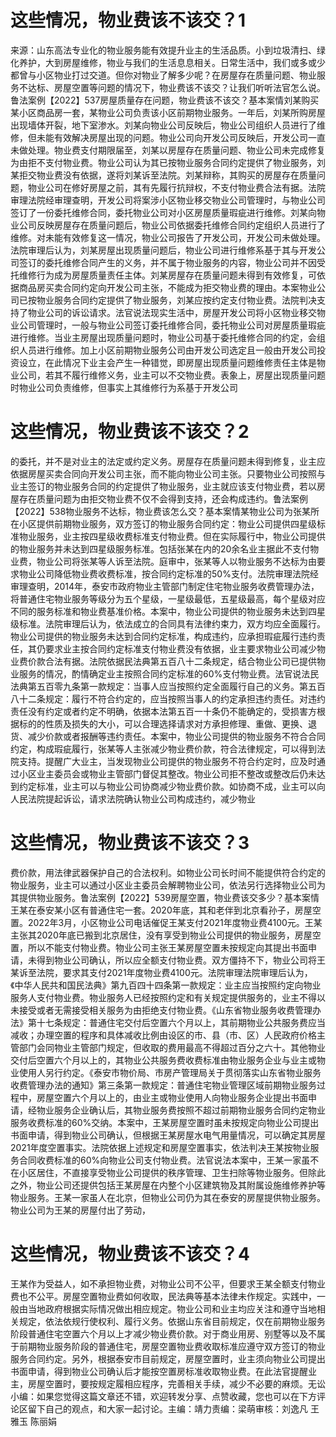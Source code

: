 # 这些情况，物业费该不该交？1

来源：山东高法专业化的物业服务能有效提升业主的生活品质。小到垃圾清扫、绿化养护，大到房屋维修，物业与我们的生活息息相关。日常生活中，我们或多或少都曾与小区物业打过交道。但你对物业了解多少呢？在房屋存在质量问题、物业服务不达标、房屋空置等问题的情况下，物业费该不该交？让我们听听法官怎么说。鲁法案例【2022】537房屋质量存在问题，物业费该不该交？基本案情刘某购买某小区商品房一套，某物业公司负责该小区前期物业服务。一年后，刘某所购房屋出现墙体开裂，地下室渗水。刘某向物业公司反映后，物业公司组织人员进行了维修，但未能有效解决房屋出现的问题。物业公司向开发公司反映后，开发公司一直未做处理。物业费支付期限届至，刘某以房屋存在质量问题、物业公司未完成修复为由拒不支付物业费。物业公司认为其已按物业服务合同约定提供了物业服务，刘某拒交物业费没有依据，遂将刘某诉至法院。刘某辩称，其购买的房屋存在质量问题，物业公司在修好房屋之前，其有先履行抗辩权，不支付物业费合法有据。法院审理法院经审理查明，开发公司将案涉小区物业移交物业公司管理时，与物业公司签订了一份委托维修合同，委托物业公司对小区房屋质量瑕疵进行维修。刘某向物业公司反映房屋存在质量问题后，物业公司依据委托维修合同约定组织人员进行了维修。对未能有效修复这一情况，物业公司报告了开发公司，开发公司未做处理。法院审理后认为，刘某房屋出现质量问题后，物业公司进行维修系基于其与开发公司签订的委托维修合同产生的义务，并不属于物业服务的内容，物业公司并不因受托维修行为成为房屋质量责任主体。刘某房屋存在质量问题未得到有效修复，可依据商品房买卖合同约定向开发公司主张，不能成为拒交物业费的理由。本案物业公司已按物业服务合同约定提供了物业服务，刘某应按约定支付物业费。法院判决支持了物业公司的诉讼请求。法官说法现实生活中，房屋开发公司将小区物业移交物业公司管理时，一般与物业公司签订委托维修合同，委托物业公司对房屋质量瑕疵进行维修。当业主房屋出现质量问题时，物业公司基于委托维修合同的约定，会组织人员进行维修。加上小区前期物业服务公司由开发公司选定且一般由开发公司投资设立，在此情况下业主会产生一种错觉，即房屋出现质量问题维修责任主体是物业公司，若其不履行维修义务，业主可以不交物业费。表象上，房屋出现质量问题时物业公司负责维修，但事实上其维修行为系基于开发公司

# 这些情况，物业费该不该交？2

的委托，并不是对业主的法定或约定义务。房屋存在质量问题未得到修复，业主应依据房屋买卖合同向开发公司主张，而不能向物业公司主张。只要物业公司按照与业主签订的物业服务合同的约定提供了物业服务，业主就应该支付物业费，若以房屋存在质量问题为由拒交物业费不仅不会得到支持，还会构成违约。鲁法案例【2022】538物业服务不达标，物业费该怎么交？基本案情某物业公司为张某所在小区提供前期物业服务，双方签订的物业服务合同约定：物业公司提供四星级标准物业服务，业主按四星级收费标准支付物业费。但在实际履行中，物业公司提供的物业服务并未达到四星级服务标准。包括张某在内的20余名业主据此不支付物业费，物业公司将张某等人诉至法院。庭审中，张某等人以物业服务不达标为由要求物业公司降低物业费收费标准，按合同约定标准的50%支付。法院审理法院经审理查明，2014年，泰安市政府物业主管部门制定住宅物业服务收费管理办法，将普通住宅物业服务等级分为五个星级，一星级最低，五星级最高，每个星级对应不同的服务标准和物业费基准价格。本案中，物业公司提供的物业服务未达到四星级标准。法院审理后认为，依法成立的合同具有法律约束力，双方均应全面履行。物业公司提供的物业服务未达到合同约定标准，构成违约，应承担瑕疵履行违约责任，其仍要求业主按合同约定标准支付物业费没有依据，业主要求物业公司减少物业费价款合法有据。法院依据民法典第五百八十二条规定，结合物业公司已提供物业服务的情况，酌情确定业主按照合同约定标准的60%支付物业费。法官说法民法典第五百零九条第一款规定：当事人应当按照约定全面履行自己的义务。第五百八十二条规定：履行不符合约定的，应当按照当事人的约定承担违约责任。对违约责任没有约定或者约定不明确，依据本法第五百一十条仍不能确定的，受损害方根据标的的性质及损失的大小，可以合理选择请求对方承担修理、重做、更换、退货、减少价款或者报酬等违约责任。本案中，物业公司提供的物业服务不符合合同约定，构成瑕疵履行，张某等人主张减少物业费价款，符合法律规定，可以得到法院支持。提醒广大业主，当发现物业公司提供的物业服务不符合约定时，应及时通过小区业主委员会或物业主管部门督促其整改。物业公司拒不整改或整改后仍未达到约定标准，业主可以与物业公司协商减少物业费价款。如协商不成，业主可以向人民法院提起诉讼，请求法院确认物业公司构成违约，减少物业

# 这些情况，物业费该不该交？3

费价款，用法律武器保护自己的合法权利。如物业公司长时间不能提供符合约定的物业服务，业主可以通过小区业主委员会解聘物业公司，依法另行选择物业公司为其提供物业服务。鲁法案例【2022】539房屋空置，物业费该交多少？基本案情王某在泰安某小区有普通住宅一套。2020年底，其和老伴到北京看孙子，房屋空置。2022年3月，小区物业公司电话催促王某支付2021年度物业费4100元。王某主张其2020年底已搬到北京居住，没有享受到物业公司提供的物业服务，房屋空置，所以不能支付物业费。物业公司主张王某房屋空置未按规定向其提出书面申请，未得到物业公司确认，所以应全额支付物业费。双方僵持不下，物业公司将王某诉至法院，要求其支付2021年度物业费4100元。法院审理法院审理后认为，《中华人民共和国民法典》第九百四十四条第一款规定：业主应当按照约定向物业服务人支付物业费。物业服务人已经按照约定和有关规定提供服务的，业主不得以未接受或者无需接受相关服务为由拒绝支付物业费。《山东省物业服务收费管理办法》第十七条规定：普通住宅交付后空置六个月以上，其前期物业公共服务费应当减收；办理空置的程序和具体减收比例由设区的市、县（市、区）人民政府价格主管部门会同物业主管部门规定，但收取的费用最高不得超过百分之六十。其他物业交付后空置六个月以上的，其物业公共服务费收费标准由物业服务企业与业主或物业使用人另行约定。《泰安市物价局、市房产管理局关于贯彻落实山东省物业服务收费管理办法的通知》第三条第一款规定：普通住宅物业管理区域前期物业服务过程中，房屋空置六个月以上的，由业主或物业使用人向物业服务企业提出书面申请，经物业服务企业确认后，其物业服务费按照不超过前期物业服务合同约定物业服务收费标准的60%交纳。本案中，王某房屋空置时虽未按规定向物业公司提出书面申请，得到物业公司确认，但根据王某房屋水电气用量情况，可以确定其房屋2021年度空置事实。法院依据上述规定和房屋空置事实，依法判决王某按物业服务合同收费标准的60%向物业公司支付物业费。法官说法本案中，王某一家虽不在小区居住，不直接享受物业公司提供的秩序管理、卫生扫除等物业服务。但除此之外，物业公司还提供包括王某房屋在内整个小区建筑物及其附属设施维修养护等物业服务。王某一家虽人在北京，但物业公司仍为其在泰安的房屋提供物业服务。物业公司为王某的房屋付出了劳动，

# 这些情况，物业费该不该交？4

王某作为受益人，如不承担物业费，对物业公司不公平，但要求王某全额支付物业费也不公平。房屋空置物业费如何收取，民法典等基本法律未作规定。实践中，一般由当地政府根据实际情况做出相应规定。物业公司和业主均应关注和遵守当地相关规定，依法依规行使权利、履行义务。依据山东省目前规定，仅在前期物业服务阶段普通住宅空置六个月以上才减少物业费价款。对于商业用房、别墅等以及不属于前期物业服务阶段的普通住宅，房屋空置物业费收取标准应遵守双方签订的物业服务合同约定。另外，根据泰安市目前规定，房屋空置时，业主须向物业公司提出书面申请，得到物业公司确认后才能按空置房标准收取物业费。在此法官提醒业主，房屋空置时，要按规定履相应程序，完善相关手续，减少不必要的麻烦。无讼小编：如果您觉得这篇文章还不错，欢迎转发分享、点赞收藏，您也可以在下方评论区留下自己的观点，和大家一起讨论。主编：靖力责编：梁萌审核：刘逸凡 王雅玉 陈丽娟

